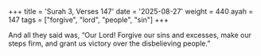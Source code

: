 +++
title = 'Surah 3, Verses 147'
date = '2025-08-27'
weight = 440
ayah = 147
tags = ["forgive", "lord", "people", "sin"]
+++

And all they said was, “Our Lord! Forgive our sins and excesses, make our steps firm, and grant us victory over the disbelieving people.”